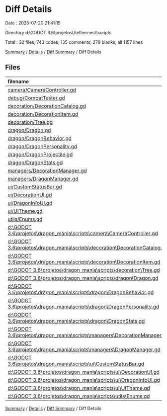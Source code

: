 # Diff Details

Date : 2025-07-20 21:41:15

Directory d:\\GODOT 3.6\\projetos\\Aethernest\\scripts

Total : 32 files,  743 codes, 135 comments, 279 blanks, all 1157 lines

[Summary](results.md) / [Details](details.md) / [Diff Summary](diff.md) / Diff Details

## Files
| filename | language | code | comment | blank | total |
| :--- | :--- | ---: | ---: | ---: | ---: |
| [camera/CameraController.gd](/camera/CameraController.gd) | GDScript | 434 | 76 | 137 | 647 |
| [debug/CombatTester.gd](/debug/CombatTester.gd) | GDScript | 38 | 5 | 17 | 60 |
| [decoration/DecorationCatalog.gd](/decoration/DecorationCatalog.gd) | GDScript | 77 | 3 | 20 | 100 |
| [decoration/DecorationItem.gd](/decoration/DecorationItem.gd) | GDScript | 110 | 14 | 40 | 164 |
| [decoration/Tree.gd](/decoration/Tree.gd) | GDScript | 33 | 6 | 15 | 54 |
| [dragon/Dragon.gd](/dragon/Dragon.gd) | GDScript | 233 | 33 | 83 | 349 |
| [dragon/DragonBehavior.gd](/dragon/DragonBehavior.gd) | GDScript | 435 | 115 | 170 | 720 |
| [dragon/DragonPersonality.gd](/dragon/DragonPersonality.gd) | GDScript | 367 | 37 | 100 | 504 |
| [dragon/DragonProjectile.gd](/dragon/DragonProjectile.gd) | GDScript | 234 | 37 | 93 | 364 |
| [dragon/DragonStats.gd](/dragon/DragonStats.gd) | GDScript | 120 | 10 | 36 | 166 |
| [managers/DecorationManager.gd](/managers/DecorationManager.gd) | GDScript | 276 | 18 | 99 | 393 |
| [managers/DragonManager.gd](/managers/DragonManager.gd) | GDScript | 78 | 8 | 38 | 124 |
| [ui/CustomStatusBar.gd](/ui/CustomStatusBar.gd) | GDScript | 0 | 54 | 1 | 55 |
| [ui/DecorationUI.gd](/ui/DecorationUI.gd) | GDScript | 296 | 24 | 90 | 410 |
| [ui/DragonInfoUI.gd](/ui/DragonInfoUI.gd) | GDScript | 518 | 656 | 185 | 1,359 |
| [ui/UITheme.gd](/ui/UITheme.gd) | GDScript | 0 | 45 | 1 | 46 |
| [utils/Enums.gd](/utils/Enums.gd) | GDScript | 36 | 6 | 5 | 47 |
| [d:\\GODOT 3.6\\projetos\\dragon\_mania\\scripts\\camera\\CameraController.gd](/d:%5CGODOT%203.6%5Cprojetos%5Cdragon_mania%5Cscripts%5Ccamera%5CCameraController.gd) | GDScript | -430 | -76 | -136 | -642 |
| [d:\\GODOT 3.6\\projetos\\dragon\_mania\\scripts\\decoration\\DecorationCatalog.gd](/d:%5CGODOT%203.6%5Cprojetos%5Cdragon_mania%5Cscripts%5Cdecoration%5CDecorationCatalog.gd) | GDScript | -77 | -3 | -20 | -100 |
| [d:\\GODOT 3.6\\projetos\\dragon\_mania\\scripts\\decoration\\DecorationItem.gd](/d:%5CGODOT%203.6%5Cprojetos%5Cdragon_mania%5Cscripts%5Cdecoration%5CDecorationItem.gd) | GDScript | -110 | -14 | -40 | -164 |
| [d:\\GODOT 3.6\\projetos\\dragon\_mania\\scripts\\decoration\\Tree.gd](/d:%5CGODOT%203.6%5Cprojetos%5Cdragon_mania%5Cscripts%5Cdecoration%5CTree.gd) | GDScript | -33 | -6 | -15 | -54 |
| [d:\\GODOT 3.6\\projetos\\dragon\_mania\\scripts\\dragon\\Dragon.gd](/d:%5CGODOT%203.6%5Cprojetos%5Cdragon_mania%5Cscripts%5Cdragon%5CDragon.gd) | GDScript | -192 | -23 | -63 | -278 |
| [d:\\GODOT 3.6\\projetos\\dragon\_mania\\scripts\\dragon\\DragonBehavior.gd](/d:%5CGODOT%203.6%5Cprojetos%5Cdragon_mania%5Cscripts%5Cdragon%5CDragonBehavior.gd) | GDScript | -204 | -33 | -72 | -309 |
| [d:\\GODOT 3.6\\projetos\\dragon\_mania\\scripts\\dragon\\DragonPersonality.gd](/d:%5CGODOT%203.6%5Cprojetos%5Cdragon_mania%5Cscripts%5Cdragon%5CDragonPersonality.gd) | GDScript | -367 | -37 | -100 | -504 |
| [d:\\GODOT 3.6\\projetos\\dragon\_mania\\scripts\\dragon\\DragonStats.gd](/d:%5CGODOT%203.6%5Cprojetos%5Cdragon_mania%5Cscripts%5Cdragon%5CDragonStats.gd) | GDScript | -105 | -9 | -31 | -145 |
| [d:\\GODOT 3.6\\projetos\\dragon\_mania\\scripts\\managers\\DecorationManager.gd](/d:%5CGODOT%203.6%5Cprojetos%5Cdragon_mania%5Cscripts%5Cmanagers%5CDecorationManager.gd) | GDScript | -248 | -38 | -101 | -387 |
| [d:\\GODOT 3.6\\projetos\\dragon\_mania\\scripts\\managers\\DragonManager.gd](/d:%5CGODOT%203.6%5Cprojetos%5Cdragon_mania%5Cscripts%5Cmanagers%5CDragonManager.gd) | GDScript | -76 | -5 | -35 | -116 |
| [d:\\GODOT 3.6\\projetos\\dragon\_mania\\scripts\\ui\\CustomStatusBar.gd](/d:%5CGODOT%203.6%5Cprojetos%5Cdragon_mania%5Cscripts%5Cui%5CCustomStatusBar.gd) | GDScript | 0 | -54 | -1 | -55 |
| [d:\\GODOT 3.6\\projetos\\dragon\_mania\\scripts\\ui\\DecorationUI.gd](/d:%5CGODOT%203.6%5Cprojetos%5Cdragon_mania%5Cscripts%5Cui%5CDecorationUI.gd) | GDScript | -154 | -26 | -49 | -229 |
| [d:\\GODOT 3.6\\projetos\\dragon\_mania\\scripts\\ui\\DragonInfoUI.gd](/d:%5CGODOT%203.6%5Cprojetos%5Cdragon_mania%5Cscripts%5Cui%5CDragonInfoUI.gd) | GDScript | -511 | -637 | -182 | -1,330 |
| [d:\\GODOT 3.6\\projetos\\dragon\_mania\\scripts\\ui\\UITheme.gd](/d:%5CGODOT%203.6%5Cprojetos%5Cdragon_mania%5Cscripts%5Cui%5CUITheme.gd) | GDScript | 0 | -45 | -1 | -46 |
| [d:\\GODOT 3.6\\projetos\\dragon\_mania\\scripts\\utils\\Enums.gd](/d:%5CGODOT%203.6%5Cprojetos%5Cdragon_mania%5Cscripts%5Cutils%5CEnums.gd) | GDScript | -35 | -6 | -5 | -46 |

[Summary](results.md) / [Details](details.md) / [Diff Summary](diff.md) / Diff Details